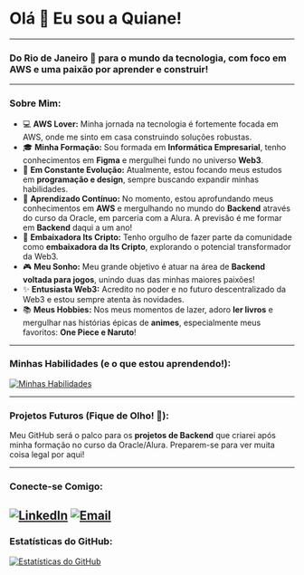 # Olá 👋 Eu sou a Quiane!

---

### Do Rio de Janeiro 🌴 para o mundo da tecnologia, com foco em AWS e uma paixão por aprender e construir!

---

### Sobre Mim:
- 💻 **AWS Lover:** Minha jornada na tecnologia é fortemente focada em AWS, onde me sinto em casa construindo soluções robustas.
- 🎓 **Minha Formação:** Sou formada em **Informática Empresarial**, tenho conhecimentos em **Figma** e mergulhei fundo no universo **Web3**.
- 🌱 **Em Constante Evolução:** Atualmente, estou focando meus estudos em **programação e design**, sempre buscando expandir minhas habilidades.
- 🚀 **Aprendizado Contínuo:** No momento, estou aprofundando meus conhecimentos em **AWS** e mergulhando no mundo do **Backend** através do curso da Oracle, em parceria com a Alura. A previsão é me formar em **Backend** daqui a um ano!
- 🤝 **Embaixadora Its Cripto:** Tenho orgulho de fazer parte da comunidade como **embaixadora da Its Cripto**, explorando o potencial transformador da Web3.
- 🎮 **Meu Sonho:** Meu grande objetivo é atuar na área de **Backend voltada para jogos**, unindo duas das minhas maiores paixões!
- ✨ **Entusiasta Web3:** Acredito no poder e no futuro descentralizado da Web3 e estou sempre atenta às novidades.
- 📚 **Meus Hobbies:** Nos meus momentos de lazer, adoro **ler livros** e mergulhar nas histórias épicas de **animes**, especialmente meus favoritos: **One Piece e Naruto**!

---

### Minhas Habilidades (e o que estou aprendendo!):
[![Minhas Habilidades](https://skillicons.dev/icons?i=aws,figma,html,css,js,nodejs,python,git,github)](https://skillicons.dev)


---

### Projetos Futuros (Fique de Olho! 👀):
Meu GitHub será o palco para os **projetos de Backend** que criarei após minha formação no curso da Oracle/Alura. Preparem-se para ver muita coisa legal por aqui!

---

### Conecte-se Comigo:
[![LinkedIn](https://img.shields.io/badge/LinkedIn-0077B5?style=for-the-badge&logo=linkedin&logoColor=white)](https://www.linkedin.com/in/quiane-santiago-programadora/)
[![Email](https://img.shields.io/badge/Email-D14836?style=for-the-badge&logo=gmail&logoColor=white)](mailto:quianeana@gmail.com)
---

### Estatísticas do GitHub:
[![Estatísticas do GitHub](https://github-readme-stats.vercel.app/api?username=SEU_USERNAME&show_icons=true&theme=nord&hide_title=true&hide=contribs,prs)](https://github.com/anuraghazra/github-readme-stats)
